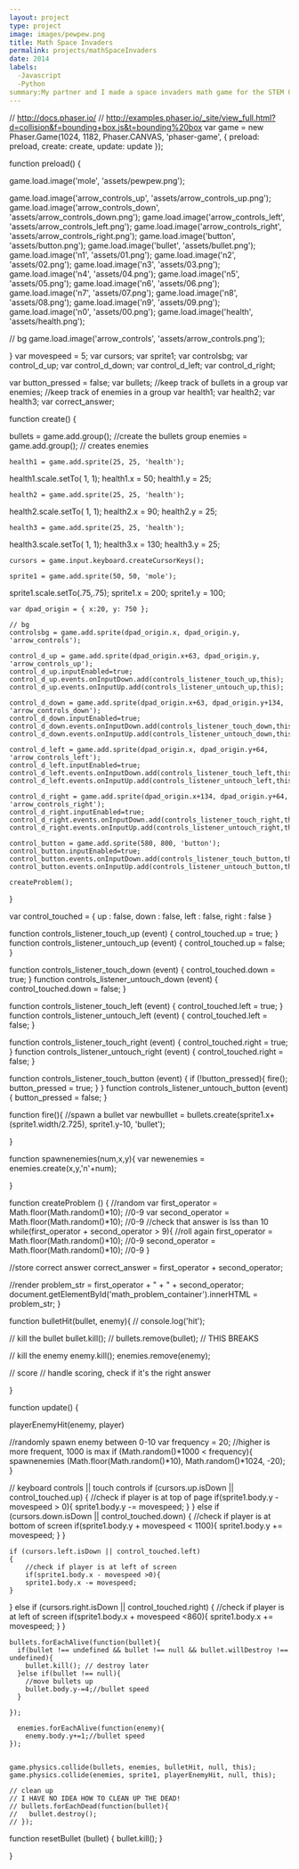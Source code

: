 ```yaml
---
layout: project
type: project
image: images/pewpew.png
title: Math Space Invaders
permalink: projects/mathSpaceInvaders
date: 2014
labels:
  -Javascript
  -Python
summary:My partner and I made a space invaders math game for the STEM Conference
---
```



// http://docs.phaser.io/
// http://examples.phaser.io/_site/view_full.html?d=collision&f=bounding+box.js&t=bounding%20box
var game = new Phaser.Game(1024, 1182, Phaser.CANVAS,
  'phaser-game', {
    preload: preload,
    create: create,
    update: update
  });

function preload() {

   game.load.image('mole', 'assets/pewpew.png');
   
   game.load.image('arrow_controls_up', 'assets/arrow_controls_up.png');
   game.load.image('arrow_controls_down', 'assets/arrow_controls_down.png');
   game.load.image('arrow_controls_left', 'assets/arrow_controls_left.png');
   game.load.image('arrow_controls_right', 'assets/arrow_controls_right.png');
    game.load.image('button', 'assets/button.png');
   game.load.image('bullet', 'assets/bullet.png');
   game.load.image('n1', 'assets/01.png');
   game.load.image('n2', 'assets/02.png');
  game.load.image('n3', 'assets/03.png');
game.load.image('n4', 'assets/04.png');
  game.load.image('n5', 'assets/05.png');
game.load.image('n6', 'assets/06.png');
game.load.image('n7', 'assets/07.png');
game.load.image('n8', 'assets/08.png');
game.load.image('n9', 'assets/09.png');
game.load.image('n0', 'assets/00.png');
game.load.image('health', 'assets/health.png');

   // bg
   game.load.image('arrow_controls', 'assets/arrow_controls.png');

}
var movespeed = 5;
var cursors;
var sprite1;
var controlsbg;
var control_d_up;
var control_d_down;
var control_d_left;
var control_d_right;

var button_pressed = false;
var bullets; //keep track of bullets in a group
var enemies; //keep track of enemies in a group
var health1;
var health2;
var health3;
var correct_answer;

function create() {

  bullets = game.add.group(); //create the bullets group
  enemies = game.add.group(); // creates enemies

    health1 = game.add.sprite(25, 25, 'health');
health1.scale.setTo( 1, 1);
    health1.x = 50;
    health1.y = 25;

    health2 = game.add.sprite(25, 25, 'health');
health2.scale.setTo( 1, 1);
    health2.x = 90;
    health2.y = 25;

    health3 = game.add.sprite(25, 25, 'health');
health3.scale.setTo( 1, 1);
    health3.x = 130;
    health3.y = 25;

    cursors = game.input.keyboard.createCursorKeys();

    sprite1 = game.add.sprite(50, 50, 'mole');
sprite1.scale.setTo(.75,.75);
    sprite1.x = 200;
    sprite1.y = 100;

    var dpad_origin = { x:20, y: 750 };

    // bg
    controlsbg = game.add.sprite(dpad_origin.x, dpad_origin.y, 'arrow_controls');

    control_d_up = game.add.sprite(dpad_origin.x+63, dpad_origin.y, 'arrow_controls_up');
    control_d_up.inputEnabled=true;
    control_d_up.events.onInputDown.add(controls_listener_touch_up,this);
    control_d_up.events.onInputUp.add(controls_listener_untouch_up,this);

    control_d_down = game.add.sprite(dpad_origin.x+63, dpad_origin.y+134, 'arrow_controls_down');
    control_d_down.inputEnabled=true;
    control_d_down.events.onInputDown.add(controls_listener_touch_down,this);
    control_d_down.events.onInputUp.add(controls_listener_untouch_down,this);

    control_d_left = game.add.sprite(dpad_origin.x, dpad_origin.y+64, 'arrow_controls_left');
    control_d_left.inputEnabled=true;
    control_d_left.events.onInputDown.add(controls_listener_touch_left,this);
    control_d_left.events.onInputUp.add(controls_listener_untouch_left,this);

    control_d_right = game.add.sprite(dpad_origin.x+134, dpad_origin.y+64, 'arrow_controls_right');
    control_d_right.inputEnabled=true;
    control_d_right.events.onInputDown.add(controls_listener_touch_right,this);
    control_d_right.events.onInputUp.add(controls_listener_untouch_right,this);

    control_button = game.add.sprite(580, 800, 'button');
    control_button.inputEnabled=true;
    control_button.events.onInputDown.add(controls_listener_touch_button,this);
    control_button.events.onInputUp.add(controls_listener_untouch_button,this);

    createProblem();
}



var control_touched = {
  up : false,
  down : false,
  left : false,
  right : false
}

function controls_listener_touch_up (event) {
  control_touched.up = true;
}
function controls_listener_untouch_up (event) {
  control_touched.up = false;
}

function controls_listener_touch_down (event) {
  control_touched.down = true;
}
function controls_listener_untouch_down (event) {
  control_touched.down = false;
}

function controls_listener_touch_left (event) {
  control_touched.left = true;
}
function controls_listener_untouch_left (event) {
  control_touched.left = false;
}

function controls_listener_touch_right (event) {
  control_touched.right = true;
}
function controls_listener_untouch_right (event) {
  control_touched.right = false;
}

function controls_listener_touch_button (event) {
  if (!button_pressed){
    fire();
    button_pressed = true;
  }
}
function controls_listener_untouch_button (event) {
  button_pressed = false;
}

function fire(){
//spawn a bullet
var newbulllet = bullets.create(sprite1.x+(sprite1.width/2.725), sprite1.y-10, 'bullet');

}

function spawnenemies(num,x,y){
var newenemies = enemies.create(x,y,'n'+num);

}

function createProblem () {
  //random
  var first_operator = Math.floor(Math.random()*10); //0-9
  var second_operator = Math.floor(Math.random()*10); //0-9
  //check that answer is lss than 10
  while(first_operator + second_operator > 9){ //roll again
    first_operator = Math.floor(Math.random()*10); //0-9
    second_operator = Math.floor(Math.random()*10); //0-9
  }

  //store correct answer
  correct_answer = first_operator + second_operator;

  //render
  problem_str = first_operator + " + " + second_operator;
  document.getElementById('math_problem_container').innerHTML = problem_str;
}

function bulletHit(bullet, enemy){
  // console.log('hit');

  // kill the bullet
  bullet.kill();
  // bullets.remove(bullet); // THIS BREAKS

  // kill the enemy
  enemy.kill();
  enemies.remove(enemy);

  // score
  // handle scoring, check if it's the right answer




}

function update() {

  playerEnemyHit(enemy, player)

  //randomly spawn enemy between 0-10
    var frequency = 20; //higher is more frequent, 1000 is max
    if (Math.random()*1000 < frequency){
      spawnenemies (Math.floor(Math.random()*10), Math.random()*1024, -20);
    }

  // keyboard controls || touch controls
    if (cursors.up.isDown || control_touched.up)
    {
        //check if player is at top of page
        if(sprite1.body.y - movespeed > 0){
        sprite1.body.y -= movespeed;
    }
  }
    else if (cursors.down.isDown || control_touched.down)
    {
        //check if player is at bottom of screen
        if(sprite1.body.y + movespeed < 1100){
        sprite1.body.y += movespeed;
    }
  }

    if (cursors.left.isDown || control_touched.left)
    {
        //check if player is at left of screen
        if(sprite1.body.x - movespeed >0){
        sprite1.body.x -= movespeed;
    }
  }
    else if (cursors.right.isDown || control_touched.right)
    {
        //check if player is at left of screen
        if(sprite1.body.x + movespeed <860){
        sprite1.body.x += movespeed;
      }
    }


    bullets.forEachAlive(function(bullet){
      if(bullet !== undefined && bullet !== null && bullet.willDestroy !== undefined){
        bullet.kill(); // destroy later
      }else if(bullet !== null){
        //move bullets up
        bullet.body.y-=4;//bullet speed
      }

    });

      enemies.forEachAlive(function(enemy){
        enemy.body.y+=1;//bullet speed
    });


    game.physics.collide(bullets, enemies, bulletHit, null, this);
    game.physics.collide(enemies, sprite1, playerEnemyHit, null, this);
    
    // clean up
    // I HAVE NO IDEA HOW TO CLEAN UP THE DEAD!
    // bullets.forEachDead(function(bullet){
    //   bullet.destroy();
    // });

function resetBullet (bullet) {
bullet.kill();
}

}

